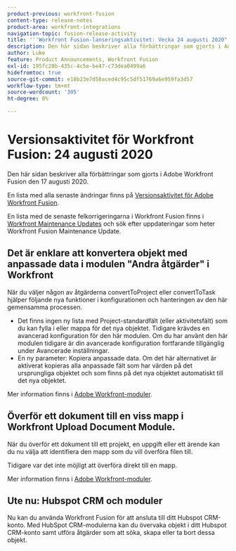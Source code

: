 ```yaml
---
product-previous: workfront-fusion
content-type: release-notes
product-area: workfront-integrations
navigation-topic: fusion-release-activity
title: '''Workfront Fusion-lanseringsaktivitet: Vecka 24 augusti 2020"'
description: Den här sidan beskriver alla förbättringar som gjorts i Adobe Workfront Fusion den 17 augusti 2020.
author: Luke
feature: Product Announcements, Workfront Fusion
exl-id: 195fc28b-435c-4c5e-be47-c73dea0499a6
hidefromtoc: true
source-git-commit: e18b23e7d58aced4c95c5df51769a6e959fa3d57
workflow-type: tm+mt
source-wordcount: '305'
ht-degree: 0%

---
```


# Versionsaktivitet för Workfront Fusion: 24 augusti 2020

Den här sidan beskriver alla förbättringar som gjorts i Adobe Workfront Fusion den 17 augusti 2020.

En lista med alla senaste ändringar finns på [Versionsaktivitet för Adobe Workfront Fusion](../../../../../product-announcements/product-releases/fusion-release-activity/fusion-release-activity.md).

En lista med de senaste felkorrigeringarna i Workfront Fusion finns i [Workfront Maintenance Updates](https://one.workfront.com/s/article/Workfront-Maintenance-Updates-1882317350) och sök efter uppdateringar som heter Workfront Fusion Maintenance Update.

## Det är enklare att konvertera objekt med anpassade data i modulen &quot;Andra åtgärder&quot; i Workfront

När du väljer någon av åtgärderna convertToProject eller convertToTask hjälper följande nya funktioner i konfigurationen och hanteringen av den här gemensamma processen.

* Det finns ingen ny lista med Project-standardfält (eller aktivitetsfält) som du kan fylla i eller mappa för det nya objektet. Tidigare krävdes en avancerad konfiguration för den här modulen. Om du har använt den här modulen tidigare är din avancerade konfiguration fortfarande tillgänglig under Avancerade inställningar.
* En ny parameter: Kopiera anpassade data. Om det här alternativet är aktiverat kopieras alla anpassade fält som har värden på det ursprungliga objektet och som finns på det nya objektet automatiskt till det nya objektet.

Mer information finns i [Adobe Workfront-moduler](../../../../../workfront-fusion/apps-and-their-modules/workfront-modules.md).

## Överför ett dokument till en viss mapp i Workfront Upload Document Module.

När du överför ett dokument till ett projekt, en uppgift eller ett ärende kan du nu välja att identifiera den mapp som du vill överföra filen till.

Tidigare var det inte möjligt att överföra direkt till en mapp.

Mer information finns i [Adobe Workfront-moduler](../../../../../workfront-fusion/apps-and-their-modules/workfront-modules.md).

## Ute nu: Hubspot CRM och moduler

Nu kan du använda Workfront Fusion för att ansluta till ditt Hubspot CRM-konto. Med HubSpot CRM-modulerna kan du övervaka objekt i ditt Hubspot CRM-konto samt utföra åtgärder som att söka, skapa eller ta bort dessa objekt.
